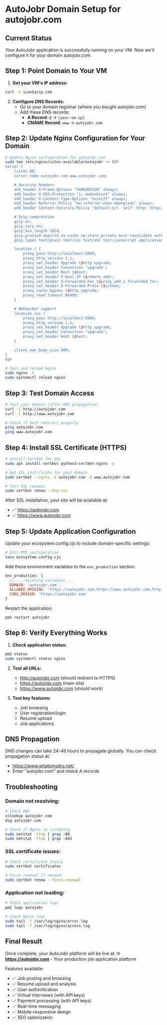 # AutoJobr Domain Setup for autojobr.com

## Current Status
Your AutoJobr application is successfully running on your VM. Now we'll configure it for your domain autojobr.com.

## Step 1: Point Domain to Your VM

1. **Get your VM's IP address:**
```bash
curl -4 icanhazip.com
```

2. **Configure DNS Records:**
   - Go to your domain registrar (where you bought autojobr.com)
   - Add these DNS records:
     - **A Record**: `@` → `[your-vm-ip]`
     - **CNAME Record**: `www` → `autojobr.com`

## Step 2: Update Nginx Configuration for Your Domain

```bash
# Update Nginx configuration for autojobr.com
sudo tee /etc/nginx/sites-available/autojobr << EOF
server {
    listen 80;
    server_name autojobr.com www.autojobr.com;

    # Security headers
    add_header X-Frame-Options "SAMEORIGIN" always;
    add_header X-XSS-Protection "1; mode=block" always;
    add_header X-Content-Type-Options "nosniff" always;
    add_header Referrer-Policy "no-referrer-when-downgrade" always;
    add_header Content-Security-Policy "default-src 'self' http: https: data: blob: 'unsafe-inline'" always;

    # Gzip compression
    gzip on;
    gzip_vary on;
    gzip_min_length 1024;
    gzip_proxied expired no-cache no-store private must-revalidate auth;
    gzip_types text/plain text/css text/xml text/javascript application/x-javascript application/xml+rss;

    location / {
        proxy_pass http://localhost:5000;
        proxy_http_version 1.1;
        proxy_set_header Upgrade \$http_upgrade;
        proxy_set_header Connection 'upgrade';
        proxy_set_header Host \$host;
        proxy_set_header X-Real-IP \$remote_addr;
        proxy_set_header X-Forwarded-For \$proxy_add_x_forwarded_for;
        proxy_set_header X-Forwarded-Proto \$scheme;
        proxy_cache_bypass \$http_upgrade;
        proxy_read_timeout 86400;
    }

    # WebSocket support
    location /ws {
        proxy_pass http://localhost:5000;
        proxy_http_version 1.1;
        proxy_set_header Upgrade \$http_upgrade;
        proxy_set_header Connection "upgrade";
        proxy_set_header Host \$host;
    }

    client_max_body_size 50M;
}
EOF

# Test and reload Nginx
sudo nginx -t
sudo systemctl reload nginx
```

## Step 3: Test Domain Access

```bash
# Test your domain (after DNS propagation)
curl -I http://autojobr.com
curl -I http://www.autojobr.com

# Check if both redirect properly
ping autojobr.com
ping www.autojobr.com
```

## Step 4: Install SSL Certificate (HTTPS)

```bash
# Install Certbot for SSL
sudo apt install certbot python3-certbot-nginx -y

# Get SSL certificate for your domain
sudo certbot --nginx -d autojobr.com -d www.autojobr.com

# Test SSL renewal
sudo certbot renew --dry-run
```

After SSL installation, your site will be available at:
- ✅ https://autojobr.com
- ✅ https://www.autojobr.com

## Step 5: Update Application Configuration

Update your ecosystem.config.cjs to include domain-specific settings:

```bash
# Edit PM2 configuration
nano ecosystem.config.cjs
```

Add these environment variables to the `env_production` section:
```javascript
env_production: {
  // ... existing variables ...
  DOMAIN: 'autojobr.com',
  ALLOWED_ORIGINS: 'https://autojobr.com,https://www.autojobr.com,http://autojobr.com,http://www.autojobr.com',
  CORS_ORIGIN: 'https://autojobr.com'
}
```

Restart the application:
```bash
pm2 restart autojobr
```

## Step 6: Verify Everything Works

1. **Check application status:**
```bash
pm2 status
sudo systemctl status nginx
```

2. **Test all URLs:**
   - http://autojobr.com (should redirect to HTTPS)
   - https://autojobr.com (main site)
   - https://www.autojobr.com (should work)

3. **Test key features:**
   - Job browsing
   - User registration/login
   - Resume upload
   - Job applications

## DNS Propagation

DNS changes can take 24-48 hours to propagate globally. You can check propagation status at:
- https://www.whatsmydns.net/
- Enter "autojobr.com" and check A records

## Troubleshooting

### Domain not resolving:
```bash
# Check DNS
nslookup autojobr.com
dig autojobr.com

# Check if Nginx is listening
sudo netstat -tlnp | grep :80
sudo netstat -tlnp | grep :443
```

### SSL certificate issues:
```bash
# Check certificate status
sudo certbot certificates

# Force renewal if needed
sudo certbot renew --force-renewal
```

### Application not loading:
```bash
# Check application logs
pm2 logs autojobr

# Check Nginx logs
sudo tail -f /var/log/nginx/error.log
sudo tail -f /var/log/nginx/access.log
```

## Final Result

Once complete, your AutoJobr platform will be live at:
🌐 **https://autojobr.com** - Your production job application platform

Features available:
- ✅ Job posting and browsing
- ✅ Resume upload and analysis
- ✅ User authentication
- ✅ Virtual interviews (with API keys)
- ✅ Payment processing (with API keys)
- ✅ Real-time messaging
- ✅ Mobile-responsive design
- ✅ SEO optimization